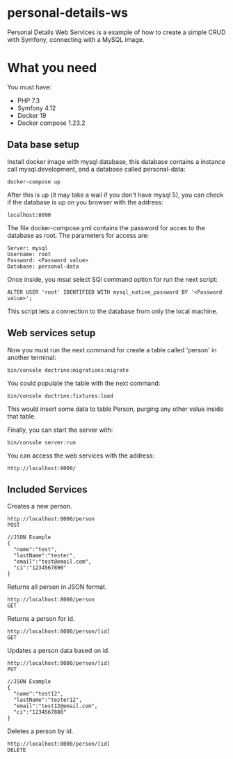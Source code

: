 # personal-details-ws

Personal Details Web Services is a example of how to create a simple CRUD with Symfony, connecting with a MySQL image.

# What you need


You must have:

- PHP 7.3
- Symfony 4.12
- Docker 19
- Docker compose 1.23.2


## Data base setup

Install docker image with mysql database, this database contains a instance call mysql.development, and a database called personal-data:
```
docker-compose up
```

After this is up (it may take a wail if you don't have mysql 5), you can check if the database is up on you browser with the address:

```
localhost:8090
```

The file docker-compose.yml contains the password for acces to the database as root. The parameters for access are:

```
Server: mysql
Username: root
Password: <Password value>
Database: personal-data
```

Once inside, you msut select SQl command option for run the next script:

```
ALTER USER 'root' IDENTIFIED WITH mysql_native_password BY '<Password value>';
```

This script lets a connection to the database from only the local machine.

## Web services setup

Now you must run the next command for create a table called 'person' in another terminal:

```
bin/console doctrine:migrations:migrate
```

You could populate the table with the next command:

```
bin/console doctrine:fixtures:load
```
This would insert some data to table Person, purging any other value inside that table.

Finally, you can start the server with:

```
bin/console server:run
```

You can access the web services with the address:

```
http://localhost:8000/
```

## Included Services

Creates a new person.
```
http://localhost:8000/person
POST
```
```
//JSON Example
{
  "name":"test",
  "lastName":"tester",
  "email":"test@email.com",
  "ci":"1234567890"
}
```

Returns all person in JSON format.
```
http://localhost:8000/person
GET
```

Returns a person for id.
```
http://localhost:8000/person/[id]
GET
```

Updates a person data based on id.
```
http://localhost:8000/person/[id]
PUT
```
```
//JSON Example
{
  "name":"test12",
  "lastName":"tester12",
  "email":"test12@email.com",
  "ci":"1234567888"
}
```

Deletes a person by id.
```
http://localhost:8000/person/[id]
DELETE
```
